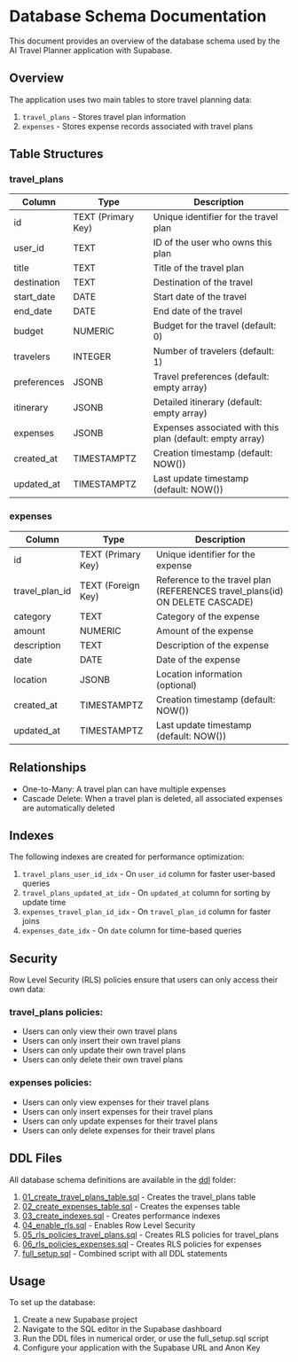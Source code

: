 # Database Schema Documentation

This document provides an overview of the database schema used by the AI Travel Planner application with Supabase.

## Overview

The application uses two main tables to store travel planning data:
1. `travel_plans` - Stores travel plan information
2. `expenses` - Stores expense records associated with travel plans

## Table Structures

### travel_plans

| Column | Type | Description |
|--------|------|-------------|
| id | TEXT (Primary Key) | Unique identifier for the travel plan |
| user_id | TEXT | ID of the user who owns this plan |
| title | TEXT | Title of the travel plan |
| destination | TEXT | Destination of the travel |
| start_date | DATE | Start date of the travel |
| end_date | DATE | End date of the travel |
| budget | NUMERIC | Budget for the travel (default: 0) |
| travelers | INTEGER | Number of travelers (default: 1) |
| preferences | JSONB | Travel preferences (default: empty array) |
| itinerary | JSONB | Detailed itinerary (default: empty array) |
| expenses | JSONB | Expenses associated with this plan (default: empty array) |
| created_at | TIMESTAMPTZ | Creation timestamp (default: NOW()) |
| updated_at | TIMESTAMPTZ | Last update timestamp (default: NOW()) |

### expenses

| Column | Type | Description |
|--------|------|-------------|
| id | TEXT (Primary Key) | Unique identifier for the expense |
| travel_plan_id | TEXT (Foreign Key) | Reference to the travel plan (REFERENCES travel_plans(id) ON DELETE CASCADE) |
| category | TEXT | Category of the expense |
| amount | NUMERIC | Amount of the expense |
| description | TEXT | Description of the expense |
| date | DATE | Date of the expense |
| location | JSONB | Location information (optional) |
| created_at | TIMESTAMPTZ | Creation timestamp (default: NOW()) |
| updated_at | TIMESTAMPTZ | Last update timestamp (default: NOW()) |

## Relationships

- One-to-Many: A travel plan can have multiple expenses
- Cascade Delete: When a travel plan is deleted, all associated expenses are automatically deleted

## Indexes

The following indexes are created for performance optimization:

1. `travel_plans_user_id_idx` - On `user_id` column for faster user-based queries
2. `travel_plans_updated_at_idx` - On `updated_at` column for sorting by update time
3. `expenses_travel_plan_id_idx` - On `travel_plan_id` column for faster joins
4. `expenses_date_idx` - On `date` column for time-based queries

## Security

Row Level Security (RLS) policies ensure that users can only access their own data:

### travel_plans policies:
- Users can only view their own travel plans
- Users can only insert their own travel plans
- Users can only update their own travel plans
- Users can only delete their own travel plans

### expenses policies:
- Users can only view expenses for their travel plans
- Users can only insert expenses for their travel plans
- Users can only update expenses for their travel plans
- Users can only delete expenses for their travel plans

## DDL Files

All database schema definitions are available in the [ddl](ddl) folder:

1. [01_create_travel_plans_table.sql](ddl/01_create_travel_plans_table.sql) - Creates the travel_plans table
2. [02_create_expenses_table.sql](ddl/02_create_expenses_table.sql) - Creates the expenses table
3. [03_create_indexes.sql](ddl/03_create_indexes.sql) - Creates performance indexes
4. [04_enable_rls.sql](ddl/04_enable_rls.sql) - Enables Row Level Security
5. [05_rls_policies_travel_plans.sql](ddl/05_rls_policies_travel_plans.sql) - Creates RLS policies for travel_plans
6. [06_rls_policies_expenses.sql](ddl/06_rls_policies_expenses.sql) - Creates RLS policies for expenses
7. [full_setup.sql](ddl/full_setup.sql) - Combined script with all DDL statements

## Usage

To set up the database:

1. Create a new Supabase project
2. Navigate to the SQL editor in the Supabase dashboard
3. Run the DDL files in numerical order, or use the full_setup.sql script
4. Configure your application with the Supabase URL and Anon Key